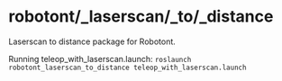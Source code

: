 # robotont/_laserscan/_to/_distance
Laserscan to distance package for Robotont.

Running teleop_with_laserscan.launch:
```roslaunch robotont_laserscan_to_distance teleop_with_laserscan.launch```
